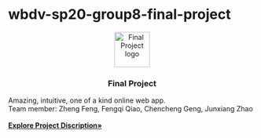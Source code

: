 # wbdv-sp20-group8-final-project

<p align="center">
  <a href="#">
    <img src="https://www.creativefabrica.com/wp-content/uploads/2019/06/Whiteboard-icon-by-ahlangraphic-580x386.jpg" alt="Final Project logo" width="72" height="72">
  </a>
</p>

<h3 align="center">Final Project</h3>

<p align="center">
  <div>Amazing, intuitive, one of a kind online web app.</div>
  <div>Team member: Zheng Feng, Fengqi Qiao, Chencheng Geng, Junxiang Zhao</div>
  <br>
  <a href="https://docs.google.com/document/d/1zP26OH2wtjAF34QS98H1Z4gI65xga73pcWquBBFPGLo/edit?usp=sharing"><strong>Explore Project Discription»</strong></a>
  <br>
<!--   <br>
  <a href="https://github.com/twbs/bootstrap/issues/new?template=bug.md">Report bug</a>
  ·
  <a href="https://github.com/twbs/bootstrap/issues/new?template=feature.md&labels=feature">Request feature</a>
  ·
  <a href="https://themes.getbootstrap.com/">Themes</a>
  ·
  <a href="https://blog.getbootstrap.com/">Blog</a> -->
</p>




